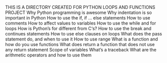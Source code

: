 THIS IS A DIRECTORY CREATED FOR PYTHON LOOPS AND FUNCTIONS PROJECT
 Why Python programming is awesome Why indentation is so important in Python How to use the if, if ... else statements How to use comments How to affect values to variables How to use the while and for loops How is Python’s for different from C‘s? How to use the break and continues statements How to use else clauses on loops What does the pass statement do, and when to use it How to use range What is a function and how do you use functions What does return a function that does not use any return statement Scope of variables What’s a traceback What are the arithmetic operators and how to use them
